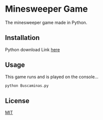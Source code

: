 # Minesweeper Game
The minesweeper game made in Python.

## Installation

Python download Link [here](https://www.python.org/downloads/)

## Usage
This game runs and is played on the console...

```python
python Buscaminas.py
```

## License
[MIT](https://choosealicense.com/licenses/mit/)
